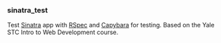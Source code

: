 ### sinatra_test ###

Test [Sinatra](http://www.sinatrarb.com/) app with [RSpec](http://rspec.info/) and [Capybara](http://jnicklas.github.io/capybara/) for testing.  Based on the Yale STC Intro to Web Development course.